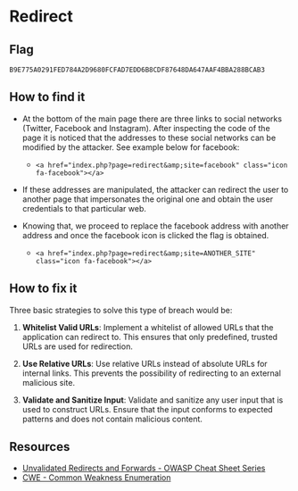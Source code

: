 # Redirect


## Flag
```
B9E775A0291FED784A2D9680FCFAD7EDD6B8CDF87648DA647AAF4BBA288BCAB3
```

## How to find it

- At the bottom of the main page there are three links to social networks (Twitter, Facebook and Instagram). After inspecting the code of the page it is noticed that the addresses to these social networks can be modified by the attacker. See example below for facebook:

   - `<a href="index.php?page=redirect&amp;site=facebook" class="icon fa-facebook"></a>`

- If these addresses are manipulated, the attacker can redirect the user to another page that impersonates the original one and obtain the user credentials to that particular web.

- Knowing that, we proceed to replace the facebook address with another address and once the facebook icon is clicked the flag is obtained.

   - `<a href="index.php?page=redirect&amp;site=ANOTHER_SITE" class="icon fa-facebook"></a>`

## How to fix it

Three basic strategies to solve this type of breach would be:

1. **Whitelist Valid URLs**: Implement a whitelist of allowed URLs that the application can redirect to. This ensures that only predefined, trusted URLs are used for redirection.

2. **Use Relative URLs**: Use relative URLs instead of absolute URLs for internal links. This prevents the possibility of redirecting to an external malicious site.

3. **Validate and Sanitize Input**: Validate and sanitize any user input that is used to construct URLs. Ensure that the input conforms to expected patterns and does not contain malicious content.

## Resources

- [Unvalidated Redirects and Forwards - OWASP Cheat Sheet Series](https://cheatsheetseries.owasp.org/cheatsheets/Unvalidated_Redirects_and_Forwards_Cheat_Sheet.html)
- [CWE - Common Weakness Enumeration](https://cwe.mitre.org/data/definitions/601.html)

